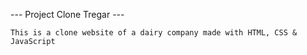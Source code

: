   --- Project Clone Tregar ---
    
    This is a clone website of a dairy company made with HTML, CSS & JavaScript
